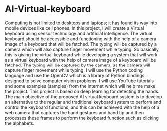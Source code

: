 # AI-Virtual-keyboard
Computing is not limited to desktops and laptops; it has found its way into mobile devices like cell phones. In this project, I will create a Virtual keyboard using sensor technology and artificial intelligence. The virtual keyboard should be accessible and functioning with the help of a camera image of a keyboard that will be fetched. The typing will be captured by a camera which will also capture finger movement while typing. So basically, this is giving the virtual keyboard while developing a system that will work as a virtual keyboard with the help of camera image of a keyboard will be fetched. The typing will be captured by the camera, as the camera will capture finger movement while typing. I will use the Python coding language and use the OpenCV which is a library of Python bindings designed to solve computer vision problems. I will use YouTube tutorials and some examples (samples) from the internet which will help me make the project. This project is based on deep learning for detecting the hands. The main objective of the proposed AI virtual keyboard system is to develop an alternative to the regular and traditional keyboard system to perform and control the keyboard functions, and this can be achieved with the help of a web camera that captures the hand gestures and hand tip and then processes these frames to perform the keyboard function such as clicking the alphabets.
